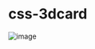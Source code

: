 ﻿# css-3dcard
![image](https://github.com/mucasantos/css-3dcard/assets/18534260/80da0f06-5f24-46a3-9526-c541936bd980)
